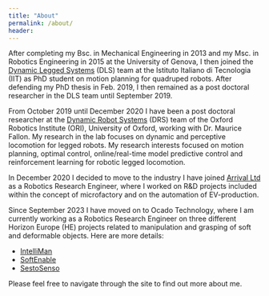 ```yaml
---
title: "About"
permalink: /about/
header:
---
```


After completing my Bsc. in Mechanical Engineering in 2013 and my Msc. in Robotics Engineering in 2015 at the University of Genova, I then joined the [Dynamic Legged Systems](https://dls.iit.it/) (DLS) team at the Istituto Italiano di Tecnologia (IIT) as PhD student on motion planning for quadruped robots.
After defending my PhD thesis in Feb. 2019, I then remained as a post doctoral researcher in the DLS team until September 2019.

From October 2019 until December 2020 I have been a post doctoral researcher at the [Dynamic Robot Systems](https://ori.ox.ac.uk/labs/drs/) (DRS) team of the Oxford Robotics Institute (ORI), University of Oxford, working with Dr. Maurice Fallon. My research in the lab focuses on dynamic and perceptive locomotion for legged robots.
My research interests focused on motion planning, optimal control, online/real-time model predictive control and reinforcement learning for robotic legged locomotion.

In December 2020 I decided to move to the industry I have joined [Arrival Ltd](https://arrival.com/uk/en) as a Robotics Research Engineer, where I worked on R&D projects included within the concept of microfactory and on the automation of EV-production.

Since September 2023 I have moved on to Ocado Technology, where I am currently working as a Robotics Research Engineer on three different Horizon Europe (HE) projects related to manipulation and grasping of soft and deformable objects. Here are more details:
- [IntelliMan](https://intelliman-project.eu/)
- [SoftEnable](https://softenable.eu/)
- [SestoSenso](http://sestosenso.eu/)

Please feel free to navigate through the site to find out more about me.